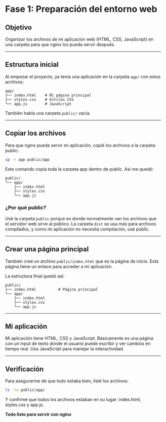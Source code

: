 # Fase 1: Preparación del entorno web

## Objetivo

Organizar los archivos de mi aplicación web (HTML, CSS, JavaScript) en una carpeta para que nginx los pueda servir después.

---

## Estructura inicial

Al empezar el proyecto, ya tenía una aplicación en la carpeta `app/` con estos archivos:

```
app/
├── index.html    # Mi página principal
├── styles.css    # Estilos CSS
└── app.js        # JavaScript
```

También había una carpeta `public/` vacía.

---

## Copiar los archivos

Para que nginx pueda servir mi aplicación, copié los archivos a la carpeta public:

```bash
cp -r app public/app
```

Este comando copia toda la carpeta app dentro de public. Así me quedó:

```
public/
└── app/
    ├── index.html
    ├── styles.css
    └── app.js
```

### ¿Por qué public?

Usé la carpeta `public` porque es donde normalmente van los archivos que el servidor web sirve al público. La carpeta `dist` se usa más para archivos compilados, y como mi aplicación no necesita compilación, usé public.

---

## Crear una página principal

También creé un archivo `public/index.html` que es la página de inicio. Esta página tiene un enlace para acceder a mi aplicación.

La estructura final quedó así:

```
public/
├── index.html          # Página principal
└── app/
    ├── index.html
    ├── styles.css
    └── app.js
```

---

## Mi aplicación

Mi aplicación tiene HTML, CSS y JavaScript. Básicamente es una página con un input de texto donde el usuario puede escribir y ver cambios en tiempo real. Usa JavaScript para manejar la interactividad.

---

## Verificación

Para asegurarme de que todo estaba bien, listé los archivos:

```bash
ls -la public/app/
```

Y confirmé que todos los archivos estaban en su lugar: index.html, styles.css y app.js.

**Todo listo para servir con nginx**
